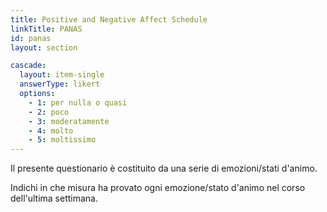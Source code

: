 ```yaml
---
title: Positive and Negative Affect Schedule
linkTitle: PANAS
id: panas
layout: section

cascade:
  layout: item-single
  answerType: likert
  options:
    - 1: per nulla o quasi
    - 2: poco
    - 3: moderatamente
    - 4: molto
    - 5: moltissimo
---
```

<p class="mb-3">Il presente questionario è costituito da una serie di emozioni/stati d'animo.</p>
<p>Indichi in che misura ha provato ogni emozione/stato d'animo nel corso dell'ultima settimana.</p>